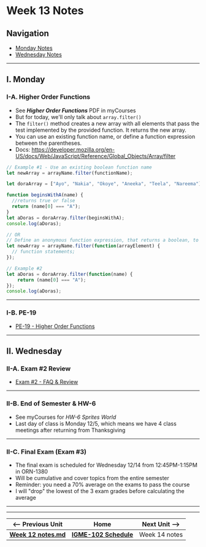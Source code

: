 # Week 13 Notes

## Navigation

- [Monday Notes](#monday)
- [Wednesday Notes](#wednesday)

<!--
- [Friday Notes](#friday)
-->

<hr>

<a id="monday" />

## I. Monday



### I-A. Higher Order Functions
- See ***Higher Order Functions*** PDF in myCourses
- But for today, we'll only talk about `array.filter()`
- The `filter()` method creates a new array with all elements that pass the test implemented by the provided function. It returns the new array.
- You can use an existing function name, or define a function expression between the parentheses.
- Docs: https://developer.mozilla.org/en-US/docs/Web/JavaScript/Reference/Global_Objects/Array/filter


```js
// Example #1 - Use an existing boolean function name
let newArray = arrayName.filter(functionName);

let doraArray = ["Ayo", "Nakia", "Okoye", "Aneeka", "Teela", "Nareema"];

function beginsWithA(name) { 
  //returns true or false
  return (name[0] === "A");
}
let aDoras = doraArray.filter(beginsWithA);
console.log(aDoras);

// OR
// Define an anonymous function expression, that returns a boolean, to use for this one purpose
let newArray = arrayName.filter(function(arrayElement) {
  // function statements;
});

// Example #2
let aDoras = doraArray.filter(function(name) { 
    return (name[0] === "A");
});
console.log(aDoras);
```

<hr>

### I-B. PE-19
- [PE-19 - Higher Order Functions](../docs/pe-19.md)



<hr>

<a id="wednesday" />

## II. Wednesday

### II-A. Exam #2 Review
- [Exam #2 - FAQ & Review](../docs/exam-2-prep.md)

<hr>

### II-B. End of Semester & HW-6
- See myCourses for *HW-6 Sprites World*
- Last day of class is Monday 12/5, which means we have 4 class meetings after returning from Thanksgiving

<hr>

### II-C. Final Exam (Exam #3)
- The final exam is scheduled for Wednesday 12/14 from 12:45PM-1:15PM in ORN-1380
- Will be cumulative and cover topics from the entire semester
- Reminder: you need a 70% average on the exams to pass the course
- I will "drop" the lowest of the 3 exam grades before calculating the average



<!--

<hr>

<a id="friday" />

## I. Friday

-->


<hr><hr>

| <-- Previous Unit | Home | Next Unit -->
| --- | --- | --- 
| [**Week 12 notes.md**](12.md)     |  [**IGME-102 Schedule**](../schedule.md) | Week 14 notes

